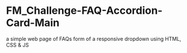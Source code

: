 # FM_Challenge-FAQ-Accordion-Card-Main
a simple web page of FAQs form of a responsive dropdown using HTML, CSS &amp; JS
